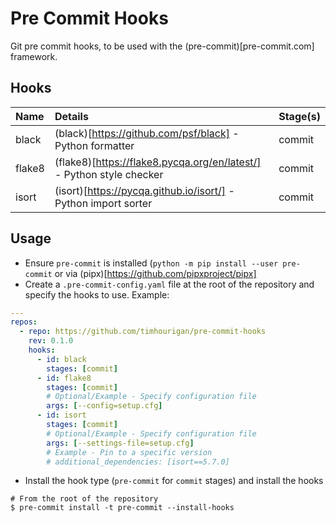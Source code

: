 # Pre Commit Hooks

Git pre commit hooks, to be used with the (pre-commit)[pre-commit.com] framework.

## Hooks

| Name   | Details                                                              | Stage(s) |
|:-------|:---------------------------------------------------------------------|:---------|
| black  | (black)[https://github.com/psf/black] - Python formatter             | commit   |
| flake8 | (flake8)[https://flake8.pycqa.org/en/latest/] - Python style checker | commit   |
| isort  | (isort)[https://pycqa.github.io/isort/] - Python import sorter       | commit   |

## Usage

* Ensure `pre-commit` is installed (`python -m pip install --user pre-commit` or via (pipx)[https://github.com/pipxproject/pipx]
* Create a `.pre-commit-config.yaml` file at the root of the repository and specify the hooks to use. Example:

```yaml
---
repos:
  - repo: https://github.com/timhourigan/pre-commit-hooks
    rev: 0.1.0
    hooks:
      - id: black
        stages: [commit]
      - id: flake8
        stages: [commit]
        # Optional/Example - Specify configuration file
        args: [--config=setup.cfg]
      - id: isort
        stages: [commit]
        # Optional/Example - Specify configuration file
        args: [--settings-file=setup.cfg]        
        # Example - Pin to a specific version
        # additional_dependencies: [isort==5.7.0]
```

* Install the hook type (`pre-commit` for `commit` stages) and install the hooks

```shell
# From the root of the repository
$ pre-commit install -t pre-commit --install-hooks
```
